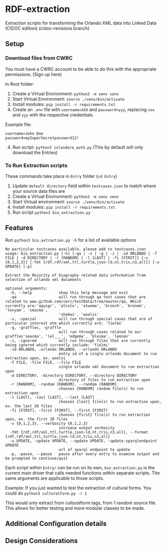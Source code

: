 # RDF-extraction

Extraction scripts for transforming the Orlando XML data into Linked Data (CIDOC edition) (cidoc-revisions branch)



## Setup


### Download files from CWRC
You must have a CWRC account to be able to do this with the appropriate permissions. (Sign up here)

In Root folder:

1. Create a Virtual Environment:
`python3 -m venv venv`
1. Start Virtual Environment:
`source ./venv/bin/activate` 
2. Install modules:
`pip install -r requirements.txt`
3. Create an `.env` file with `username=XXX` and `password=yyy`, replacing `xxx` and `yyy` with the respective credentials.

Example file:
```env
username=John Doe
password=mySuperSecretpassword12!
```

4. Run script: 
`python3 islandora_auth.py`
(This by default will only download the Entries)



### To Run Extraction scripts
These commands take place in `Entry` folder (`cd Entry`)

1. Update `default directory` field within `testcases.json` to match where your source data files are
2. Create a Virtual Environment:
`python3 -m venv venv`
1. Start Virtual environment:
`source ./venv/bin/activate`
3. Install modules:
`pip install -r requirements.txt`
4. Run script `python3 bio_extraction.py` 

## Features
Run `python3 bio_extraction.py -h` for a list of available options

```
No particular testcases available, please add to testcases.json
usage: bio_extraction.py [-h] [-qa | -s | -g | -i | -id ORLANDO | -f FILE | -d DIRECTORY | -r [RANDOM] | -l [LAST] | -fi [FIRST]] [-v {0,1,2,3}] [-fmt {rdf,rdf/xml,ttl,turtle,json-ld,nt,trix,n3,all}] [-u UPDATE] [-p]

Extract the Majority of biography related data information from selection of orlando xml documents

optional arguments:
  -h, --help            show this help message and exit
  -qa                   will run through qa test cases that are related to www.github.com/cwrc/testData/tree/master/qa, Which currently are:'aguigr', 'alcolo', 'atwoma', 'bronch', 'bronem', 'levyam', 'seacma',
                        'shakwi', 'woolvi'
  -s, -special          will run through special cases that are of particular interest atm which currently are: 'fielmi'
  -g, -graffles, -graffle
                        will run through cases related to our graffles'seacma', 'lel___', 'edgema', 'blesma', 'leonan'
  -i, -ignored          will run through files that are currently being ignored which currently include: 'fielmi'
  -id ORLANDO, -orlando ORLANDO, --orlando ORLANDO
                        entry id of a single orlando document to run extraction upon, ex. woolvi
  -f FILE, -file FILE, --file FILE
                        single orlando xml document to run extraction upon
  -d DIRECTORY, -directory DIRECTORY, --directory DIRECTORY
                        directory of files to run extraction upon
  -r [RANDOM], -random [RANDOM], --random [RANDOM]
                        chooses {RANDOM} random file(s) to run extraction upon
  -l [LAST], -last [LAST], --last [LAST]
                        chooses {last} file(s) to run extraction upon, ex. the last 20 files
  -fi [FIRST], -first [FIRST], --first [FIRST]
                        chooses {first} file(s) to run extraction upon, ex. the first 20 files
  -v {0,1,2,3}, --verbosity {0,1,2,3}
                        increase output verbosity
  -fmt {rdf,rdf/xml,ttl,turtle,json-ld,nt,trix,n3,all}, --format {rdf,rdf/xml,ttl,turtle,json-ld,nt,trix,n3,all}
  -u UPDATE, -update UPDATE, --update UPDATE, -update-sparqlendpoint UPDATE
                        url of sparql endpoint to update
  -p, -pause, --pause   pause after every entry to examine output and be prompted to continue/quit
```

Each script within `Entry/` can be run on its own, `bio_extraction.py` is the current main driver that calls needed functions within separate scripts. The same arguments are applicable to those scripts.

Example:
If you just wanted to test the extraction of cultural forms. You could do `python3 culturalForm.py -r 1`

This would only extract from culturalform tags, from 1 random source file. This allows for better testing and more modular classes to be made.






## Additional Configuration details



## Design Considerations